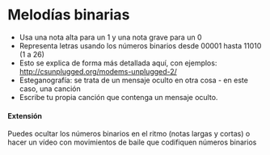 # Melodías binarias

- Usa una nota alta para un 1 y una nota grave para un 0
- Representa letras usando los números binarios desde 00001 hasta 11010 (1 a 26)
- Esto se explica de forma más detallada aquí, con ejemplos: <http://csunplugged.org/modems-unplugged-2/>
- Esteganografía: se trata de un mensaje oculto en otra cosa - en este caso, una canción
- Escribe tu propia canción que contenga un mensaje oculto. 

#### Extensión

Puedes ocultar los números binarios en el ritmo (notas largas y cortas) o hacer un vídeo con movimientos de baile que codifiquen números binarios